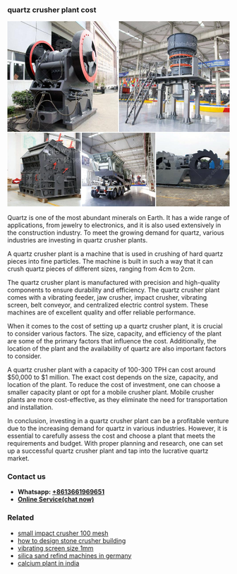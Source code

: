 <h3>quartz crusher plant cost</h3><img src='1706754057.jpg' alt=''><p>Quartz is one of the most abundant minerals on Earth. It has a wide range of applications, from jewelry to electronics, and it is also used extensively in the construction industry. To meet the growing demand for quartz, various industries are investing in quartz crusher plants.</p><p>A quartz crusher plant is a machine that is used in crushing of hard quartz pieces into fine particles. The machine is built in such a way that it can crush quartz pieces of different sizes, ranging from 4cm to 2cm.</p><p>The quartz crusher plant is manufactured with precision and high-quality components to ensure durability and efficiency. The quartz crusher plant comes with a vibrating feeder, jaw crusher, impact crusher, vibrating screen, belt conveyor, and centralized electric control system. These machines are of excellent quality and offer reliable performance.</p><p>When it comes to the cost of setting up a quartz crusher plant, it is crucial to consider various factors. The size, capacity, and efficiency of the plant are some of the primary factors that influence the cost. Additionally, the location of the plant and the availability of quartz are also important factors to consider.</p><p>A quartz crusher plant with a capacity of 100-300 TPH can cost around $50,000 to $1 million. The exact cost depends on the size, capacity, and location of the plant. To reduce the cost of investment, one can choose a smaller capacity plant or opt for a mobile crusher plant. Mobile crusher plants are more cost-effective, as they eliminate the need for transportation and installation.</p><p>In conclusion, investing in a quartz crusher plant can be a profitable venture due to the increasing demand for quartz in various industries. However, it is essential to carefully assess the cost and choose a plant that meets the requirements and budget. With proper planning and research, one can set up a successful quartz crusher plant and tap into the lucrative quartz market.</p><h3>Contact us</h3><ul><li><strong>Whatsapp:&nbsp;<a href="https://wa.me/8613661969651">+8613661969651</a></strong></li><li><a href="https://swt.shibang-china.com/?git&amp;zhl&amp;quartz crusher plant cost"><strong>Online Service(chat now)</strong></a></li></ul><h3>Related</h3><ul><li><a href='small impact crusher 100 mesh.md'>small impact crusher 100 mesh</a></li><li><a href='how to design stone crusher building.md'>how to design stone crusher building</a></li><li><a href='vibrating screen size 1mm.md'>vibrating screen size 1mm</a></li><li><a href='silica sand refind machines in germany.md'>silica sand refind machines in germany</a></li><li><a href='calcium plant in india.md'>calcium plant in india</a></li></ul>